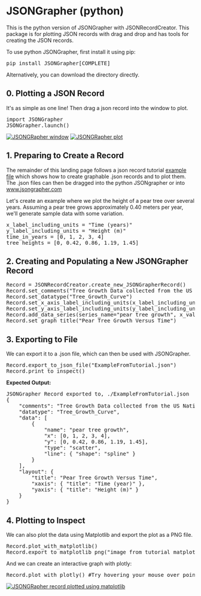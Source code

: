 # JSONGrapher (python)
This is the python version of JSONGrapher with JSONRecordCreator. This package is for plotting JSON records with drag and drop and has tools for creating the JSON records.

To use python JSONGrapher, first install it using pip:
<pre>
pip install JSONGrapher[COMPLETE]
</pre>

Alternatively, you can download the directory directly.<br> 

## **0\. Plotting a JSON Record**
It's as simple as one line! Then drag a json record into the window to plot.
<pre>
import JSONGrapher 
JSONGrapher.launch()
</pre>

[![JSONGRapher window](https://raw.githubusercontent.com/AdityaSavara/JSONGrapher-py/main/JSONGrapher/JSONGrapherWindowShortened.png)](https://raw.githubusercontent.com/AdityaSavara/JSONGrapher-py/main/JSONGrapher/JSONGrapherWindowShortened.png) [![JSONGRapher plot](https://raw.githubusercontent.com/AdityaSavara/JSONGrapher-py/main/examples/example_1/UAN_DTA_image.png)](https://raw.githubusercontent.com/AdityaSavara/JSONGrapher-py/main/examples/example_1/UAN_DTA_image.png)

## **1\. Preparing to Create a Record**

The remainder of this landing page follows a json record tutorial [example file](https://github.com/AdityaSavara/JSONGrapher/blob/main/examples/example_2/example_2_json_record_tutorial.py) which shows how to create graphable .json records and to plot them. The .json files can then be dragged into the python JSONgrapher or into www.jsongrapher.com<br>

Let's create an example where we plot the height of a pear tree over several years. Assuming a pear tree grows approximately 0.40 meters per year, we'll generate sample data with some variation.
<pre>
x_label_including_units = "Time (years)"
y_label_including_units = "Height (m)"
time_in_years = [0, 1, 2, 3, 4]
tree_heights = [0, 0.42, 0.86, 1.19, 1.45]
</pre>

## **2\. Creating and Populating a New JSONGrapher Record**

<pre>
Record = JSONRecordCreator.create_new_JSONGrapherRecord()
Record.set_comments("Tree Growth Data collected from the US National Arboretum")
Record.set_datatype("Tree_Growth_Curve")
Record.set_x_axis_label_including_units(x_label_including_units)
Record.set_y_axis_label_including_units(y_label_including_units)
Record.add_data_series(series_name="pear tree growth", x_values=time_in_years, y_values=tree_heights, plot_type="scatter_spline")
Record.set_graph_title("Pear Tree Growth Versus Time")
</pre>

## **3\. Exporting to File**

We can export it to a .json file, which can then be used with JSONGrapher. 
<pre>
Record.export_to_json_file("ExampleFromTutorial.json")
Record.print_to_inspect()
</pre>

<p><strong>Expected Output:</strong></p>
<pre>
JSONGrapher Record exported to, ./ExampleFromTutorial.json
{
    "comments": "Tree Growth Data collected from the US National Arboretum",
    "datatype": "Tree_Growth_Curve",
    "data": [
        {
            "name": "pear tree growth",
            "x": [0, 1, 2, 3, 4],
            "y": [0, 0.42, 0.86, 1.19, 1.45],
            "type": "scatter",
            "line": { "shape": "spline" }
        }
    ],
    "layout": {
        "title": "Pear Tree Growth Versus Time",
        "xaxis": { "title": "Time (year)" },
        "yaxis": { "title": "Height (m)" }
    }
}
</pre>

## **4\. Plotting to Inspect**

We can also plot the data using Matplotlib and export the plot as a PNG file.
<pre>
Record.plot_with_matplotlib()
Record.export_to_matplotlib_png("image_from_tutorial_matplotlib_fig")
</pre>

And we can create an interactive graph with plotly:
<pre>
Record.plot_with_plotly() #Try hovering your mouse over points after this command!
</pre>

[![JSONGRapher record plotted using matplotlib](https://raw.githubusercontent.com/AdityaSavara/JSONGrapher-py/main/examples/example_2/image_from_tutorial_matplotlib_fig.png)](https://raw.githubusercontent.com/AdityaSavara/JSONGrapher-py/main/examples/example_2/image_from_tutorial_matplotlib_fig.png)